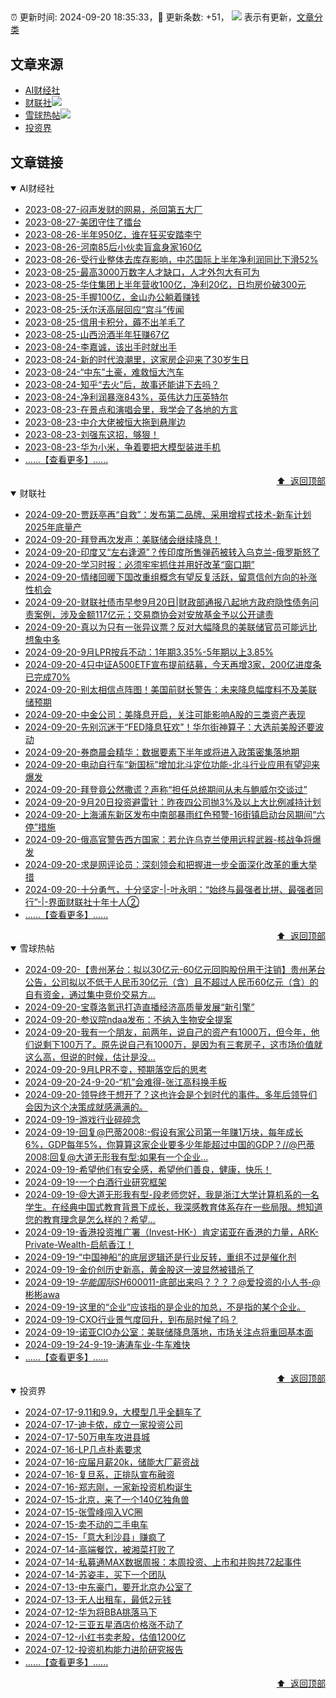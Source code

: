 ##

:alarm_clock: 更新时间: 2024-09-20 18:35:33，:rocket: 更新条数: +51， ![](/assets/dot.png) 表示有更新，[文章分类](/TAGS.md)

## 文章来源

- [AI财经社](#ai财经社)  
- [财联社](#财联社)![](/assets/dot.png)   
- [雪球热帖](#雪球热帖)![](/assets/dot.png)   
- [投资界](#投资界)  

## 文章链接

<details open>
<summary id="ai财经社">
 AI财经社
</summary>


- [2023-08-27-闷声发财的网易，杀回第五大厂](https://www.aicaijing.com.cn/article/18610)  
- [2023-08-27-美团守住了擂台](https://www.aicaijing.com.cn/article/18611)  
- [2023-08-26-半年950亿，谁在狂买安踏李宁](https://www.aicaijing.com.cn/article/18607)  
- [2023-08-26-河南85后小伙卖盲盒身家160亿](https://www.aicaijing.com.cn/article/18608)  
- [2023-08-26-受行业整体去库存影响，中芯国际上半年净利润同比下滑52%](https://www.aicaijing.com.cn/article/18609)  
- [2023-08-25-最高3000万数字人才缺口，人才外包大有可为](https://www.aicaijing.com.cn/article/18601)  
- [2023-08-25-华住集团上半年营收100亿，净利20亿，日均房价破300元](https://www.aicaijing.com.cn/article/18602)  
- [2023-08-25-手握100亿，金山办公躺着赚钱](https://www.aicaijing.com.cn/article/18603)  
- [2023-08-25-沃尔沃高层回应“宫斗”传闻](https://www.aicaijing.com.cn/article/18604)  
- [2023-08-25-信用卡积分，薅不出羊毛了](https://www.aicaijing.com.cn/article/18605)  
- [2023-08-25-山西汾酒半年狂赚67亿](https://www.aicaijing.com.cn/article/18606)  
- [2023-08-24-李嘉诚，该出手时就出手](https://www.aicaijing.com.cn/article/18596)  
- [2023-08-24-新的时代浪潮里，这家房企迎来了30岁生日](https://www.aicaijing.com.cn/article/18597)  
- [2023-08-24-“中东”土豪，难救恒大汽车](https://www.aicaijing.com.cn/article/18598)  
- [2023-08-24-知乎“去火”后，故事还能讲下去吗？](https://www.aicaijing.com.cn/article/18599)  
- [2023-08-24-净利润暴涨843%，英伟达力压英特尔](https://www.aicaijing.com.cn/article/18600)  
- [2023-08-23-在景点和演唱会里，我学会了各地的方言](https://www.aicaijing.com.cn/article/18591)  
- [2023-08-23-中介大佬被恒大拖到悬崖边](https://www.aicaijing.com.cn/article/18592)  
- [2023-08-23-刘强东这招，够狠！](https://www.aicaijing.com.cn/article/18593)  
- [2023-08-23-华为小米，争着要把大模型装进手机](https://www.aicaijing.com.cn/article/18594)  
- [......【查看更多】......](/details/AI财经社.md)

<div align="right"><a href="#文章来源">⬆ &nbsp;返回顶部</a></div>
</details>

<details open>
<summary id="财联社">
 财联社
</summary>


- [2024-09-20-贾跃亭再“自救”：发布第二品牌、采用增程式技术-新车计划2025年底量产](https://www.cls.cn/detail/1804028)  
- [2024-09-20-拜登再次发声：美联储会继续降息！](https://www.cls.cn/detail/1803968)  
- [2024-09-20-印度又“左右逢源”？传印度所售弹药被转入乌克兰-俄罗斯怒了](https://www.cls.cn/detail/1803959)  
- [2024-09-20-学习时报：必须牢牢抓住并用好改革“窗口期”](https://www.cls.cn/detail/1803894)  
- [2024-09-20-情绪回暖下国改重组概念有望反复活跃，留意信创方向的补涨性机会](https://www.cls.cn/detail/1803890)  
- [2024-09-20-财联社债市早参9月20日|财政部通报八起地方政府隐性债务问责案例，涉及金额117亿元；交易商协会对安放基金予以公开谴责](https://www.cls.cn/detail/1803811)  
- [2024-09-20-真以为只有一张异议票？反对大幅降息的美联储官员可能远比想象中多](https://www.cls.cn/detail/1803885)  
- [2024-09-20-9月LPR按兵不动：1年期3.35%-5年期以上3.85%](https://www.cls.cn/detail/1803876)  
- [2024-09-20-4只中证A500ETF宣布提前结募，今天再增3家，200亿进度条已完成70%](https://www.cls.cn/detail/1803868)  
- [2024-09-20-别太相信点阵图！美国前财长警告：未来降息幅度料不及美联储预期](https://www.cls.cn/detail/1803826)  
- [2024-09-20-中金公司：美降息开启，关注可能影响A股的三类资产表现](https://www.cls.cn/detail/1803830)  
- [2024-09-20-先别沉迷于“FED降息狂欢”！华尔街神算子：大选前美股还要波动](https://www.cls.cn/detail/1803815)  
- [2024-09-20-券商晨会精华：数据要素下半年或将进入政策密集落地期](https://www.cls.cn/detail/1803801)  
- [2024-09-20-电动自行车“新国标”增加北斗定位功能-北斗行业应用有望迎来爆发](https://www.cls.cn/detail/1803785)  
- [2024-09-20-拜登竟公然撒谎？声称“担任总统期间从未与鲍威尔交谈过”](https://www.cls.cn/detail/1803809)  
- [2024-09-20-9月20日投资避雷针：昨夜四公司抛3%及以上大比例减持计划](https://www.cls.cn/detail/1803813)  
- [2024-09-20-上海浦东新区发布中南部暴雨红色预警-16街镇启动台风期间“六停”措施](https://www.cls.cn/detail/1803799)  
- [2024-09-20-俄高官警告西方国家：若允许乌克兰使用远程武器-核战争将爆发](https://www.cls.cn/detail/1803882)  
- [2024-09-20-求是网评论员：深刻领会和把握进一步全面深化改革的重大举措](https://www.cls.cn/detail/1803923)  
- [2024-09-20-十分勇气，十分坚定-|-叶永明：“始终与最强者比拼、最强者同行”-|-界面财联社十年十人②](https://www.cls.cn/detail/1802679)  
- [......【查看更多】......](/details/财联社.md)

<div align="right"><a href="#文章来源">⬆ &nbsp;返回顶部</a></div>
</details>

<details open>
<summary id="雪球热帖">
 雪球热帖
</summary>


- [2024-09-20-【贵州茅台：拟以30亿元-60亿元回购股份用于注销】贵州茅台公告，公司拟以不低于人民币30亿元（含）且不超过人民币60亿元（含）的自有资金，通过集中竞价交易方...](https://xueqiu.com/5124430882/305159277)  
- [2024-09-20-宝尊洛氪迅打造直播经济高质量发展“新引擎”](https://xueqiu.com/5773569265/305143880)  
- [2024-09-20-参议院ndaa发布：不纳入生物安全提案](https://xueqiu.com/2864315423/305136371)  
- [2024-09-20-我有一个朋友，前两年，说自己的资产有1000万，但今年，他们说剩下100万了。原先说自己有1000万，是因为有三套房子，这市场价值就这么高，但说的时候，估计是没...](https://xueqiu.com/2340719306/305075890)  
- [2024-09-20-9月LPR不变，预期落空后的思考](https://xueqiu.com/5939653998/305124837)  
- [2024-09-20-24-9-20-“机”会难得-张江高科换手板](https://xueqiu.com/8772786299/305134648)  
- [2024-09-20-领导终于想开了？这也许会是个划时代的事件。多年后领导们会因为这个决策成就感满满的。](https://xueqiu.com/1247347556/305175221)  
- [2024-09-19-游戏行业碎碎念](https://xueqiu.com/9430706524/305055930)  
- [2024-09-19-回复@巴蒂2008:-假设有家公司第一年赚1万块，每年成长6%，GDP每年5%，你算算这家企业要多少年能超过中国的GDP？//@巴蒂2008:回复@大道无形我有型:如果有一个企业...](https://xueqiu.com/1247347556/305064234)  
- [2024-09-19-希望他们有安全感，希望他们善良，健康，快乐！](https://xueqiu.com/1247347556/305052532)  
- [2024-09-19-一个白酒行业研究框架](https://xueqiu.com/1447889323/305040100)  
- [2024-09-19-@大道无形我有型-段老师您好，我是浙江大学计算机系的一名学生。在经典中国式教育背景下成长，我深感教育体系存在一些局限。想知道您的教育理念是怎么样的？希望...](https://xueqiu.com/8248560256/305051761)  
- [2024-09-19-香港投资推广署（Invest-HK-）肯定诺亚在香港的力量，ARK-Private-Wealth-启航香江！](https://xueqiu.com/1176849124/304994834)  
- [2024-09-19-“中国神船”的底层逻辑还是行业反转，重组不过是催化剂](https://xueqiu.com/9333565636/304976771)  
- [2024-09-19-金价创历史新高，黄金股这一波显然被错杀了](https://xueqiu.com/9210717241/304982893)  
- [2024-09-19-$华能国际SH600011$-底部出来吗？？？？@爱投资的小人书-@彬彬awa](https://xueqiu.com/2241249492/304987142)  
- [2024-09-19-这里的“企业”应该指的是企业的加总，不是指的某个企业。](https://xueqiu.com/1247347556/304989440)  
- [2024-09-19-CXO行业景气度回升，到布局时候了吗？](https://xueqiu.com/5939653998/304999403)  
- [2024-09-19-诺亚CIO办公室：美联储降息落地，市场关注点将重回基本面](https://xueqiu.com/3563773868/305011432)  
- [2024-09-19-24-9-19-涛涛车业-牛车难快](https://xueqiu.com/8772786299/305013476)  
- [......【查看更多】......](/details/雪球热帖.md)

<div align="right"><a href="#文章来源">⬆ &nbsp;返回顶部</a></div>
</details>

<details open>
<summary id="投资界">
 投资界
</summary>


- [2024-07-17-9.11和9.9，大模型几乎全翻车了](https://posts.careerengine.us/p/6697778c44726b29bffa3a09)  
- [2024-07-17-迪卡侬，成立一家投资公司](https://posts.careerengine.us/p/6697778c44726b29bffa3a01)  
- [2024-07-17-50万电车攻进县城](https://posts.careerengine.us/p/6697779c831e1d29eea44253)  
- [2024-07-16-LP几点朴素要求](https://posts.careerengine.us/p/669636a8720ed522248054dc)  
- [2024-07-16-应届月薪20k，储能大厂薪资战](https://posts.careerengine.us/p/669636a8720ed522248054d4)  
- [2024-07-16-复旦系，正排队宣布融资](https://posts.careerengine.us/p/66963699cb38e136a496986c)  
- [2024-07-16-郑志刚，一家新投资机构诞生](https://posts.careerengine.us/p/66963699cb38e136a4969874)  
- [2024-07-15-北京，来了一个140亿独角兽](https://posts.careerengine.us/p/6694db59a0c3ac562b61f9af)  
- [2024-07-15-张雪峰闯入VC圈](https://posts.careerengine.us/p/6694db59a0c3ac562b61f9b7)  
- [2024-07-15-卖不动的二手电车](https://posts.careerengine.us/p/6694db6836b2f1565d9b541a)  
- [2024-07-15-「意大利沙县」赚疯了](https://posts.careerengine.us/p/6694db6836b2f1565d9b5422)  
- [2024-07-14-高端餐饮，被湘菜打败了](https://posts.careerengine.us/p/6693862333c6e710d0bf9dc4)  
- [2024-07-14-私募通MAX数据周报：本周投资、上市和并购共72起事件](https://posts.careerengine.us/p/6693862333c6e710d0bf9dcc)  
- [2024-07-14-苏姿丰，买下一个团队](https://posts.careerengine.us/p/6693861481427510b2b9c123)  
- [2024-07-13-中东豪门，要开北京办公室了](https://posts.careerengine.us/p/66922794a876f80d113b51fe)  
- [2024-07-13-无人出租车，最低2元钱](https://posts.careerengine.us/p/669227b82202ae0dfac5d713)  
- [2024-07-12-华为将BBA挑落马下](https://posts.careerengine.us/p/6690a6c68082df14ead7eaac)  
- [2024-07-12-三亚五星酒店价格涨不动了](https://posts.careerengine.us/p/6690a6c68082df14ead7eaa4)  
- [2024-07-12-小红书卖老股，估值1200亿](https://posts.careerengine.us/p/6690a6b756b00014bcc00e8f)  
- [2024-07-12-投资机构能力进阶研究报告](https://posts.careerengine.us/p/6690a6b756b00014bcc00e87)  
- [......【查看更多】......](/details/投资界.md)

<div align="right"><a href="#文章来源">⬆ &nbsp;返回顶部</a></div>
</details>
